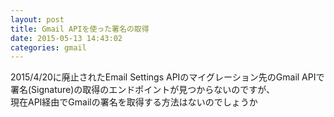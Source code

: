 ```yaml
---
layout: post
title: Gmail APIを使った署名の取得
date: 2015-05-13 14:43:02
categories: gmail
---
```

<!-- {% raw %} -->
<p>2015/4/20に廃止されたEmail Settings APIのマイグレーション先のGmail APIで署名(Signature)の取得のエンドポイントが見つからないのですが、<br>
現在API経由でGmailの署名を取得する方法はないのでしょうか</p>
<!-- {% endraw %} -->
